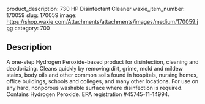 product_description: 730 HP Disinfectant Cleaner
waxie_item_number: 170059
slug: 170059
image: https://shop.waxie.com/Attachments/attachments/images/medium/170059.jpg
category: 700

## Description
A one-step Hydrogen Peroxide-based product for disinfection, cleaning and deodorizing. Cleans quickly by removing dirt, grime, mold and mildew stains, body oils and other common soils found in hospitals, nursing homes, office buildings, schools and colleges, and many other locations. For use on any hard, nonporous washable surface where disinfection is required. Contains Hydrogen Peroxide. EPA registration #45745-11-14994.
